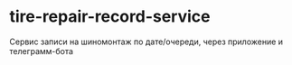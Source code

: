 # tire-repair-record-service
Сервис записи на шиномонтаж по дате/очереди, через приложение и телеграмм-бота
